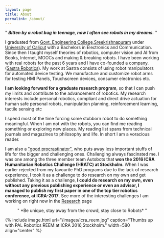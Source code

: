 ```yaml
---
layout: page
title: About
permalink: /about/
---
```




" ***Bitten by a robot bug in teenage, now I often see robots in my dreams.*** "

I graduated from [Govt. Engineering College,Sreekrishnapuram](http://www.gecskp.ac.in) under [University of Calicut](http://www.universityofcalicut.info/) with a Bachelors in Electronics and Communication. Since then I taught myself theories of robotics, computer vision and AI from  Books, Internet, MOOCs and making & breaking robots. I have been working with real robots for the past 6 years and I have co-founded a company.([Sastra Robotics](http://www.sastrarobotics.com)). My work at Sastra consists of using robot manipulators for automated device testing. We manufacture and customize robot arms for testing HMI Panels, Touchscreen devices, consumer electronics etc.

**I am looking forward for a graduate research program**, so that I can push my limits and contribute to the advancement of robotics. My research interests include personal robotics, compliant and direct drive actuation for human safe personal robots, manipulation planning, reinforcement learning, tactile sensing etc

I spend most of the time forcing some stubborn robot to do something meaningful. When I am not with the robots, you can find me reading something or exploring new places.  My reading list spans from technical journals and magazines to philosophy and life. In short I am a voracious reader.

 I am also a  ["good procrastinator"](http://paulgraham.com/procrastination.html), who puts away less important stuffs of life for the bigger and challenging ones. Challenging always fascinated me. I was one among the three member team Autobots that **won the 2016 ICRA Humanitarian Robotics Challenge (HRATC) at Stockholm**. When I was earlier rejected from my favourite PhD programs due to the lack of research experience, I took it as a challenge to do research on my own and get published. Taking it as a challenge, **I could do research on my own, even without any previous publishing experience or even an advisor, I managed to publish my first paper in one of the top tier robotics conference, at ICRA-2017**. See more of the interesting challenges I am working on right now in the [Research](http://achuwilson.github.io/research/) page
 
 <div align="center">
" *Be unique, stay away from the crowd, stay close to Robots* "
</div>

{% include image.html url="/images/icra_reem.jpg" caption="Thumbs up with PAL Robotics REEM at ICRA 2016,Stockholm." width=580 align="center" %}
